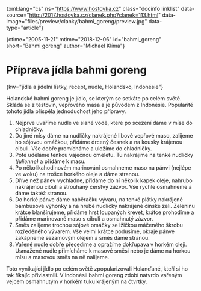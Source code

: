 
{xml:lang="cs" ns="https://www.hostovka.cz" class="docinfo linklist" data-source="http://2017.hostovka.cz/clanek.php?clanek=113.html" data-image="files/preview/clanky/bahmi_goreng/preview.jpg" data-type="article"}

{ctime="2005-11-21" mtime="2018-12-06" id="bahmi_goreng" short="Bahmi goreng" author="Michael Klíma"}

# Příprava jídla bahmi goreng

<!-- generated attribute kw by user_udpatekw.sh on 2020-04-21, do not edit -->

{kw="jídla a jídelní lístky, recept, nudle, Holandsko, Indonésie"}

Holandské bahmi goreng je jídlo, se kterým se setkáte po celém světě. Skládá se z těstovin, vepřového masa a je původem z Indonésie. Popularitě tohoto jídla přispěla jednoduchost jeho přípravy.

  1. Nejprve uvaříme nudle ve slané vodě, které po scezení dáme v míse do chladničky.
  2. Do jiné mísy dáme na nudličky nakrájené libové vepřové maso, zalijeme ho sójovou omáčkou, přidáme drcený česnek a na kousky krájenou cibuli. Vše dobře promícháme a uložíme do chladničky.
  3. Poté uděláme tenkou vaječnou omeletu. Tu nakrájíme na tenké nudličky _(julienne)_ a přidáme k masu.
  4. Po několikahodinovém marinování osmahneme maso na pánvi (nejlépe ve woku) na trošce horkého oleje a dáme stranou.
  5. Dříve než pánev vychladne, přidáme do ní několik kapek oleje, nahrubo nakrájenou cibuli a strouhaný čerstvý zázvor. Vše rychle osmahneme a dáme taktéž stranou.
  6. Do horké pánve dáme naběračku vývaru, na tenké plátky nakrájené bambusové výhonky a na hrubé nudličky nakrájené čínské zelí. Zeleninu krátce blanšírujeme, přidáme hrst loupaných krevet, krátce prohodíme a přidáme marinované maso s cibulí a osmahnutý zázvor.
  7. Směs zalijeme trochou sójové omáčky se lžičkou máčeného škrobu rozředěného vývarem. Vše velmi krátce podusíme, okraje pánve zakápneme sezamovým olejem a směs dáme stranou.
  8. Vařené nudle dobře přecedíme a opražíme dokřupava v horkém oleji. Usmažené nudle přimícháme k masové směsi nebo je dáme na horkou mísu a masovou směs na ně nalijeme.

Toto vynikající jídlo po celém světě zpopularizovali Holanďané, kteří si ho tak říkajíc přivlastnili. V Indonésii bahmi goreng zdobí natvrdo vařeným vejcem osmahnutým v horkém tuku krájeným na čtvrtky.

